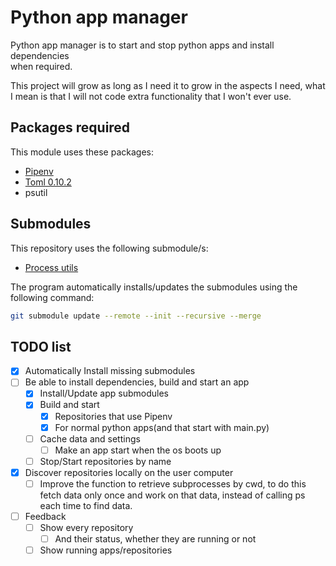 # Python app manager

Python app manager is to start and stop python apps and install dependencies \
when required.

This project will grow as long as I need it to grow in the aspects I need,
what I mean is that I will not code extra functionality that I won't ever
use.

## Packages required

This module uses these packages:
* [Pipenv](https://github.com/pypa/pipenv)
* [Toml 0.10.2](https://pypi.org/project/toml/)
* psutil

## Submodules

This repository uses the following submodule/s:
* [Process utils](https://github.com/Perseverancia-company/sub.process-utils)

The program automatically installs/updates the submodules using the following command:


```bash
git submodule update --remote --init --recursive --merge
```

## TODO list

- [X] Automatically Install missing submodules
- [ ] Be able to install dependencies, build and start an app
  - [X] Install/Update app submodules
  - [X] Build and start
    - [X] Repositories that use Pipenv
    - [X] For normal python apps(and that start with main.py)
  - [ ] Cache data and settings
    - [ ] Make an app start when the os boots up
  - [ ] Stop/Start repositories by name
- [X] Discover repositories locally on the user computer
  - [ ] Improve the function to retrieve subprocesses by cwd, to do this fetch data only once
        and work on that data, instead of calling ps each time to find data.
- [ ] Feedback
  - [ ] Show every repository
    - [ ] And their status, whether they are running or not
  - [ ] Show running apps/repositories
